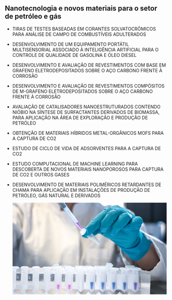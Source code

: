 
##  Nanotecnologia e novos materiais para o setor de petróleo e gás

  

- TIRAS DE TESTES BASEADAS EM CORANTES SOLVATOCRÔMICOS PARA ANÁLISE DE CAMPO DE COMBUSTÍVEIS ADULTERADOS

  

- DESENVOLVIMENTO DE UM EQUIPAMENTO PORTÁTIL MULTISENSORIAL ASSOCIADO À INTELIGÊNCIA ARTIFICIAL PARA O CONTROLE DE QUALIDADE DE GASOLINA E ÓLEO DIESEL

  

- DESENVOLVIMENTO E AVALIAÇÃO DE REVESTIMENTOS COM BASE EM GRAFENO ELETRODEPOSITADOS SOBRE O AÇO CARBONO FRENTE À CORROSÃO

  

- DESENVOLVIMENTO E AVALIAÇÃO DE REVESTIMENTOS COMPÓSITOS DE M-GRAFENO ELETRODEPOSITADOS SOBRE O AÇO CARBONO FRENTE À CORROSÃO

  

- AVALIAÇÃO DE CATALISADORES NANOESTRUTURADOS CONTENDO NIÓBIO NA SÍNTESE DE SURFACTANTES DERIVADOS DE BIOMASSA, PARA APLICAÇÃO NA ÁREA DE EXPLORAÇÃO E PRODUÇÃO DE PETRÓLEO

  

- OBTENÇÃO DE MATERIAIS HÍBRIDOS METAL-ORGÂNICOS MOFS PARA A CAPTURA DE CO2

  

- ESTUDO DE CICLO DE VIDA DE ADSORVENTES PARA A CAPTURA DE CO2

  

- ESTUDO COMPUTACIONAL DE MACHINE LEARNING PARA DESCOBERTA DE NOVOS MATERIAIS NANOPOROSOS PARA CAPTURA DE CO2 E OUTROS GASES

  

- DESENVOLVIMENTO DE MATERIAIS POLIMÉRICOS RETARDANTES DE CHAMA PARA APLICAÇÃO EM INSTALAÇÕES DE PRODUÇÃO DE PETRÓLEO, GÁS NATURAL E DERIVADOS

  ![enter image description here](img/nanotecnologia.png)